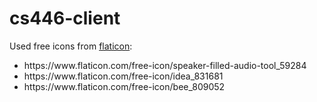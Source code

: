 # cs446-client

Used free icons from [flaticon](https://www.flaticon.com):
<ul>
  <li>https://www.flaticon.com/free-icon/speaker-filled-audio-tool_59284</li>
  <li>https://www.flaticon.com/free-icon/idea_831681</li>
  <li>https://www.flaticon.com/free-icon/bee_809052</li>
</ul>
